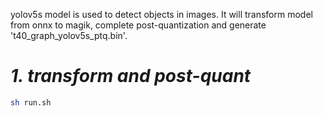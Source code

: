 yolov5s model is used  to detect objects in images.
It will transform model from onnx to magik, complete post-quantization and generate 't40_graph_yolov5s_ptq.bin'.

<!--
model: ./yolov5s.onnx
quant_img_path: ./yolov5-20/
input node name: images
output node name: 640,660,680
onnxModel : 53.07%
magikModel: 53.07%
PTQ(KL_ABSMAX,12): 52.53%
-->


***1. transform and post-quant***
===========================================================
```bash
sh run.sh

